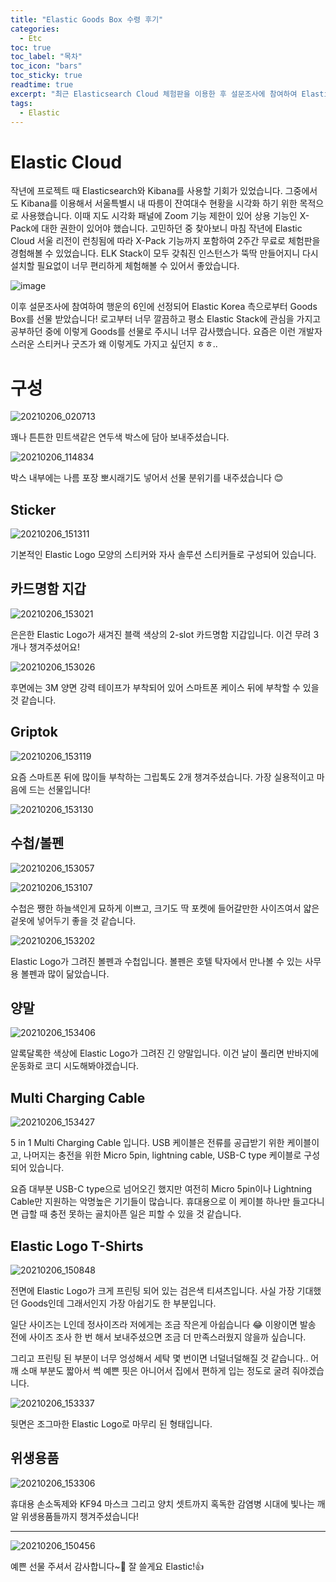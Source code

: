 ```yaml
---
title: "Elastic Goods Box 수령 후기"
categories: 
  - Etc
toc: true
toc_label: "목차"
toc_icon: "bars"
toc_sticky: true
readtime: true
excerpt: "최근 Elasticsearch Cloud 체험판을 이용한 후 설문조사에 참여하여 Elastic Korea 측으로부터 Elastic Goods Box를 선물 받았습니다."
tags:
  - Elastic
---
```


# Elastic Cloud

작년에 프로젝트 때 Elasticsearch와 Kibana를 사용할 기회가 있었습니다. 그중에서도 Kibana를 이용해서 서울특별시 내 따릉이 잔여대수 현황을 시각화 하기 위한 목적으로 사용했습니다. 이때 지도 시각화 패널에 Zoom 기능 제한이 있어 상용 기능인 X-Pack에 대한 권한이 있어야 했습니다. 고민하던 중 찾아보니 마침 작년에 Elastic Cloud 서울 리전이 런칭됨에 따라 X-Pack 기능까지 포함하여 2주간 무료로 체험판을 경험해볼 수 있었습니다. ELK Stack이 모두 갖춰진 인스턴스가 뚝딱 만들어지니 다시 설치할 필요없이 너무 편리하게 체험해볼 수 있어서 좋았습니다.

![image](https://user-images.githubusercontent.com/60086878/107752386-0307d680-6d62-11eb-8804-c368eff694f3.png)

이후 설문조사에 참여하여 행운의 6인에 선정되어 Elastic Korea 측으로부터 Goods Box를 선물 받았습니다! 로고부터 너무 깔끔하고 평소 Elastic Stack에 관심을 가지고 공부하던 중에 이렇게 Goods를 선물로 주시니 너무 감사했습니다. 요즘은 이런 개발자스러운 스티커나 굿즈가 왜 이렇게도 가지고 싶던지 ㅎㅎ.. 

# 구성

![20210206_020713](https://user-images.githubusercontent.com/60086878/107774774-cd271a00-6d82-11eb-8e2c-acc368dbe397.jpg)

꽤나 튼튼한 민트색같은 연두색 박스에 담아 보내주셨습니다.

![20210206_114834](https://user-images.githubusercontent.com/60086878/107774854-e9c35200-6d82-11eb-9052-0271df5ef094.jpg)

박스 내부에는 나름 포장 뽀시래기도 넣어서 선물 분위기를 내주셨습니다 😊

## Sticker

![20210206_151311](https://user-images.githubusercontent.com/60086878/107774910-fa73c800-6d82-11eb-9783-e7882b18af0d.jpg)

기본적인 Elastic Logo 모양의 스티커와 자사 솔루션 스티커들로 구성되어 있습니다. 

## 카드명함 지갑

![20210206_153021](https://user-images.githubusercontent.com/60086878/107775020-1f683b00-6d83-11eb-8d70-6ea383f5a829.jpg)

은은한 Elastic Logo가 새겨진 블랙 색상의 2-slot 카드명함 지갑입니다. 이건 무려 3개나 챙겨주셨어요!

![20210206_153026](https://user-images.githubusercontent.com/60086878/107775026-20996800-6d83-11eb-9b76-c162ae3fd13a.jpg)

후면에는 3M 양면 강력 테이프가 부착되어 있어 스마트폰 케이스 뒤에 부착할 수 있을 것 같습니다. 

## Griptok

![20210206_153119](https://user-images.githubusercontent.com/60086878/107775125-3dce3680-6d83-11eb-9eb1-bf13f1a86d21.jpg)

요즘 스마트폰 뒤에 많이들 부착하는 그립톡도 2개 챙겨주셨습니다. 가장 실용적이고 마음에 드는 선물입니다!

![20210206_153130](https://user-images.githubusercontent.com/60086878/107775129-3eff6380-6d83-11eb-9a29-c9a8bfb63587.jpg)

## 수첩/볼펜

![20210206_153057](https://user-images.githubusercontent.com/60086878/107775205-58a0ab00-6d83-11eb-9f56-122f48dafdf8.jpg)

![20210206_153107](https://user-images.githubusercontent.com/60086878/107775210-59d1d800-6d83-11eb-92d9-733d260c71dc.jpg)


수첩은 쨍한 하늘색인게 묘하게 이쁘고, 크기도 딱 포켓에 들어갈만한 사이즈여서 얇은 겉옷에 넣어두기 좋을 것 같습니다.

![20210206_153202](https://user-images.githubusercontent.com/60086878/107775259-67875d80-6d83-11eb-9ab2-78d6362afe89.jpg)

Elastic Logo가 그려진 볼펜과 수첩입니다. 볼펜은 호텔 탁자에서 만나볼 수 있는 사무용 볼펜과 많이 닮았습니다.

## 양말

![20210206_153406](https://user-images.githubusercontent.com/60086878/107775481-acab8f80-6d83-11eb-90b7-dc69403972cd.jpg)

알록달록한 색상에 Elastic Logo가 그려진 긴 양말입니다. 이건 날이 풀리면 반바지에 운동화로 코디 시도해봐야겠습니다.


## Multi Charging Cable

![20210206_153427](https://user-images.githubusercontent.com/60086878/107775376-8980e000-6d83-11eb-9de6-d864cac323e2.jpg)


5 in 1 Multi Charging Cable 입니다. USB 케이블은 전류를 공급받기 위한 케이블이고, 나머지는 충전을 위한  Micro 5pin, lightning cable, USB-C type 케이블로 구성되어 있습니다. 

요즘 대부분 USB-C type으로 넘어오긴 했지만 여전히 Micro 5pin이나 Lightning Cable만 지원하는 악명높은 기기들이 많습니다. 휴대용으로 이 케이블 하나만 들고다니면 급할 때 충전 못하는 골치아픈 일은 피할 수 있을 것 같습니다.

## Elastic Logo T-Shirts

![20210206_150848](https://user-images.githubusercontent.com/60086878/107775540-c6e56d80-6d83-11eb-9825-f90eb555ed39.jpg)

전면에 Elastic Logo가 크게 프린팅 되어 있는 검은색 티셔츠입니다. 사실 가장 기대했던 Goods인데 그래서인지 가장 아쉽기도 한 부분입니다. 

일단 사이즈는 L인데 정사이즈라 저에게는 조금 작은게 아쉽습니다 😂 이왕이면 발송 전에 사이즈 조사 한 번 해서 보내주셨으면 조금 더 만족스러웠지 않을까 싶습니다.

그리고 프린팅 된 부분이 너무 엉성해서 세탁 몇 번이면 너덜너덜해질 것 같습니다.. 어깨 소매 부분도 짧아서 썩 예쁜 핏은 아니어서 집에서 편하게 입는 정도로 굴려 줘야겠습니다.

![20210206_153337](https://user-images.githubusercontent.com/60086878/107775555-ca78f480-6d83-11eb-9bc5-1bc6de8f6dc5.jpg)

뒷면은 조그마한 Elastic Logo로 마무리 된 형태입니다.

## 위생용품

![20210206_153306](https://user-images.githubusercontent.com/60086878/107775637-e54b6900-6d83-11eb-83a9-e61e84918572.jpg)


휴대용 손소독제와 KF94 마스크 그리고 양치 셋트까지 혹독한 감염병 시대에 빛나는 깨알 위생용품들까지 챙겨주셨습니다!

--- 

![20210206_150456](https://user-images.githubusercontent.com/60086878/107775693-f85e3900-6d83-11eb-84f7-eb0646f4ca07.jpg)

예쁜 선물 주셔서 감사합니다~🙏 잘 쓸게요 Elastic!👍